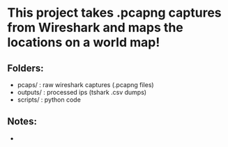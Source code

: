 # This project takes .pcapng captures from Wireshark and maps the locations on a world map!

## Folders:
- pcaps/ : raw wireshark captures (.pcapng files)
- outputs/ : processed ips (tshark .csv dumps)
- scripts/ : python code

## Notes:
- 
